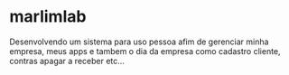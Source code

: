 # marlimlab
Desenvolvendo um sistema para uso pessoa afim de gerenciar minha empresa, meus apps e tambem o dia da empresa como cadastro cliente, contras apagar a receber etc...
